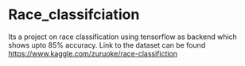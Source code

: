 # Race_classifciation
Its a project on race classification using tensorflow as backend which shows upto 85% accuracy.
Link to the dataset can be found https://www.kaggle.com/zuruoke/race-classifiction
